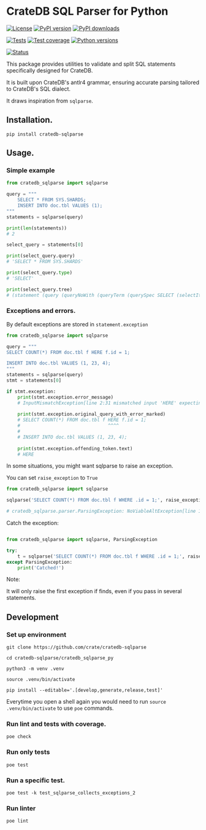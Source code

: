 # CrateDB SQL Parser for Python

[![License](https://img.shields.io/github/license/crate/cratedb-sqlparse.svg)](https://github.com/crate/cratedb-sqlparse/blob/main/LICENSE)
[![PyPI version](https://img.shields.io/pypi/v/cratedb-sqlparse.svg)](https://pypi.org/project/cratedb-sqlparse/)
[![PyPI downloads](https://pepy.tech/badge/cratedb-sqlparse/month)](https://pepy.tech/project/cratedb-sqlparse/)

[![Tests](https://github.com/crate/cratedb-sqlparse/actions/workflows/python.yml/badge.svg)](https://github.com/crate/cratedb-sqlparse/actions/workflows/python.yml)
[![Test coverage](https://img.shields.io/codecov/c/gh/crate/cratedb-sqlparse.svg)](https://codecov.io/gh/crate/cratedb-sqlparse/)
[![Python versions](https://img.shields.io/pypi/pyversions/cratedb-sqlparse.svg)](https://pypi.org/project/cratedb-sqlparse/)

[![Status](https://img.shields.io/pypi/status/cratedb-sqlparse.svg)](https://pypi.org/project/cratedb-sqlparse/)

This package provides utilities to validate and split SQL statements specifically designed for CrateDB.

It is built upon CrateDB's antlr4 grammar, ensuring accurate parsing tailored to CrateDB's SQL dialect.

It draws inspiration from `sqlparse`.

## Installation.
```shell
pip install cratedb-sqlparse
```

## Usage.

### Simple example
```python
from cratedb_sqlparse import sqlparse

query = """
    SELECT * FROM SYS.SHARDS;
    INSERT INTO doc.tbl VALUES (1);
"""
statements = sqlparse(query)

print(len(statements))
# 2

select_query = statements[0]

print(select_query.query)
# 'SELECT * FROM SYS.SHARDS'

print(select_query.type)
# 'SELECT'

print(select_query.tree)
# (statement (query (queryNoWith (queryTerm (querySpec SELECT (selectItem *) FROM (relation (aliasedRelation (relationPrimary (table (qname (ident (unquotedIdent SYS)) . (ident (unquotedIdent (nonReserved SHARDS)))))))))))))
```

### Exceptions and errors.
By default exceptions are stored in `statement.exception`
```python
from cratedb_sqlparse import sqlparse

query = """
SELECT COUNT(*) FROM doc.tbl f HERE f.id = 1;

INSERT INTO doc.tbl VALUES (1, 23, 4);
"""
statements = sqlparse(query)
stmt = statements[0]

if stmt.exception:
    print(stmt.exception.error_message)
    # InputMismatchException[line 2:31 mismatched input 'HERE' expecting {<EOF>, ';'}]
    
    print(stmt.exception.original_query_with_error_marked)
    # SELECT COUNT(*) FROM doc.tbl f HERE f.id = 1;
    #                                ^^^^
    # 
    # INSERT INTO doc.tbl VALUES (1, 23, 4);
    
    print(stmt.exception.offending_token.text)
    # HERE

```


In some situations, you might want sqlparse to raise an exception.

You can set `raise_exception` to `True`

```python
from cratedb_sqlparse import sqlparse

sqlparse('SELECT COUNT(*) FROM doc.tbl f WHERE .id = 1;', raise_exception=True)

# cratedb_sqlparse.parser.ParsingException: NoViableAltException[line 1:37 no viable alternative at input 'SELECT COUNT(*) FROM doc.tbl f WHERE .']
``` 

Catch the exception:
```python

from cratedb_sqlparse import sqlparse, ParsingException

try:
    t = sqlparse('SELECT COUNT(*) FROM doc.tbl f WHERE .id = 1;', raise_exception=True)[0]
except ParsingException:
    print('Catched!')

```

Note:

It will only raise the first exception if finds, even if you pass in several statements.





## Development

### Set up environment
```shell
git clone https://github.com/crate/cratedb-sqlparse

cd cratedb-sqlparse/cratedb_sqlparse_py

python3 -m venv .venv

source .venv/bin/activate

pip install --editable='.[develop,generate,release,test]'
```

Everytime you open a shell again you would need to run `source .venv/bin/activate`
to use `poe` commands.

### Run lint and tests with coverage.
```shell
poe check
```

### Run only tests
```shell
poe test
```

### Run a specific test.
```shell
poe test -k test_sqlparse_collects_exceptions_2
```

### Run linter
```shell
poe lint
```